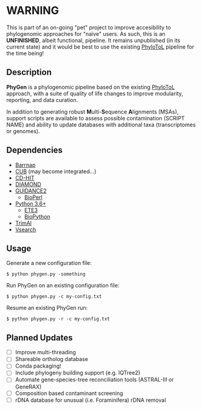 # WARNING

This is part of an on-going "pet" project to improve accesibility to phylogenomic approaches for "naïve" users. As such, this is an **UNFINISHED**, albeit functional, pipeline. It remains unpublished (in its current state) and it would be best to use the existing [PhyloToL](https://github.com/Katzlab/PhyloTOL) pipeline for the time being!

## Description
**PhyGen** is a phylogenomic pipeline based on the existing [PhyloToL](https://github.com/Katzlab/PhyloTOL) approach, with a suite of quality of life changes to improve modularity, reporting, and data curation. 

In addition to generating robust **M**ulti-**S**equence **A**lignments (MSAs), support scripts are available to assess possible contamination (SCRIPT NAME) and ability to update databases with additional taxa (transcriptomes or genomes). 

## Dependencies
+ [Barrnap](https://github.com/weizhongli/cdhit)
+ [CUB](https://github.com/xxmalcala/CUB) (may become integrated...)
+ [CD-HIT](https://github.com/weizhongli/cdhit)
+ [DIAMOND](https://github.com/bbuchfink/diamond)
+ [GUIDANCE2](http://guidance.tau.ac.il/source.php)
  - [BioPerl](https://bioperl.org/)
+ [Python 3.6+](https://www.python.org/downloads/)
  - [ETE3](http://etetoolkit.org/)
  - [BioPython](https://biopython.org/wiki/Download)
+ [TrimAl](https://github.com/inab/trimal)
+ [Vsearch](https://github.com/torognes/vsearch)

## Usage
Generate a new configuration file:
```
$ python phygen.py -something
```
Run PhyGen on an existing configuration file:
```
$ python phygen.py -c my-config.txt
```
Resume an existing PhyGen run:
```
$ python phygen.py -r -c my-config.txt
```

## Planned Updates
- [ ] Improve multi-threading
- [ ] Shareable ortholog database
- [ ] Conda packaging!
- [ ] Include phylogeny building support (e.g. IQTree2)
- [ ] Automate gene-species-tree reconciliation tools (ASTRAL-III or GeneRAX)
- [ ] Composition based contaminant screening
- [ ] rDNA database for unusual (i.e. Foraminifera) rDNA removal
